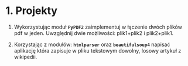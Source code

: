 # 1. Projekty

1. Wykorzystując moduł **```PyPDF2```** zaimplementuj w łączenie dwóch plików pdf w jeden. Uwzględnij dwie możliwości: plik1+plik2 i plik2+plik1.

2. Korzystając z modułów: **```htmlparser```** oraz **```beautifulsoup4```** napisać aplikację która zapisuje w pliku tekstowym dowolny, losowy artykuł z wikipedii.